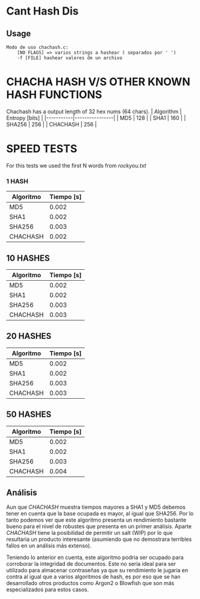 # Cant Hash Dis

## Usage
	
	Modo de uso chachash.c:
		[NO FLAGS] => varios strings a hashear ( separados por ' ')
		-f [FILE] hashear valores de un archivo
		

# CHACHA HASH V/S OTHER KNOWN HASH FUNCTIONS 
Chachash has a output length of 32 hex nums (64 chars).
| Algorithm | Entropy [bits] |
|-----------|----------------|
| MD5       | 128            |
| SHA1      | 160            |
| SHA256    | 256            |
| CHACHASH  | 256            |

# SPEED TESTS
For this tests we used the first N words from *rockyou.txt*
### 1 HASH
| Algoritmo | Tiempo [s] |
|-----------|------------|
| MD5       | 0.002      |
| SHA1      | 0.002      |
| SHA256    | 0.003      |
| CHACHASH  | 0.002      |
## 10 HASHES
| Algoritmo | Tiempo [s] |
|-----------|------------|
| MD5       | 0.002      |
| SHA1      | 0.002      |
| SHA256    | 0.003      |
| CHACHASH  | 0.003      |
## 20 HASHES
| Algoritmo | Tiempo [s] |
|-----------|------------|
| MD5       | 0.002      |
| SHA1      | 0.002      |
| SHA256    | 0.003      |
| CHACHASH  | 0.003      |
## 50 HASHES
| Algoritmo | Tiempo [s] |
|-----------|------------|
| MD5       | 0.002      |
| SHA1      | 0.002      |
| SHA256    | 0.003      |
| CHACHASH  | 0.004      |
## Análisis 
Aun que *CHACHASH* muestra tiempos mayores a SHA1 y MD5 debemos tener en cuenta que la base ocupada es mayor, al igual que SHA256. Por lo tanto
podemos ver que este algoritmo presenta un rendimiento bastante bueno para el nivel de robustes que presenta en un primer análisis. Aparte *CHACHASH*
tiene la posibilidad de permitir un salt (WIP) por lo que resultaria un producto interesante (asumiendo que no demostrara terribles fallos en un
análisis más extenso).

Teniendo lo anterior en cuenta, este algoritmo podria ser ocupado para corroborar la integridad de documentos. Este no seria ideal para ser utilizado
para almacenar contraseñas ya que su rendimiento le jugaria en contra al igual que a varios algoritmos de hash, es por eso que se han desarrollado otros
productos como Argon2 o Blowfish que son más especializados para estos casos.

